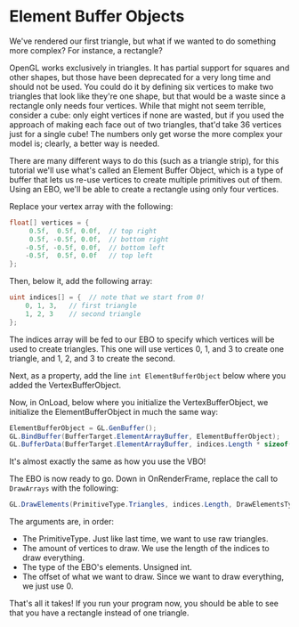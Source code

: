 # Element Buffer Objects

We've rendered our first triangle, but what if we wanted to do something more complex? For instance, a rectangle?

OpenGL works exclusively in triangles. It has partial support for squares and other shapes, but those have been deprecated for a very long time and should not be used. You could do it by defining six vertices to make two triangles that look like they're one shape, but that would be a waste since a rectangle only needs four vertices. While that might not seem terrible, consider a cube: only eight vertices if none are wasted, but if you used the approach of making each face out of two triangles, that'd take 36 vertices just for a single cube! The numbers only get worse the more complex your model is; clearly, a better way is needed.

There are many different ways to do this (such as a triangle strip), for this tutorial we'll use what's called an Element Buffer Object, which is a type of buffer that lets us re-use vertices to create multiple primitives out of them. Using an EBO, we'll be able to create a rectangle using only four vertices.

Replace your vertex array with the following:

```cs
float[] vertices = {
     0.5f,  0.5f, 0.0f,  // top right
     0.5f, -0.5f, 0.0f,  // bottom right
    -0.5f, -0.5f, 0.0f,  // bottom left
    -0.5f,  0.5f, 0.0f   // top left
};
```

Then, below it, add the following array:

```cs
uint indices[] = {  // note that we start from 0!
    0, 1, 3,   // first triangle
    1, 2, 3    // second triangle
};
```

The indices array will be fed to our EBO to specify which vertices will be used to create triangles. This one will use vertices 0, 1, and 3 to create one triangle, and 1, 2, and 3 to create the second.

Next, as a property, add the line `int ElementBufferObject` below where you added the VertexBufferObject.

Now, in OnLoad, below where you initialize the VertexBufferObject, we initialize the ElementBufferObject in much the same way:

```cs
ElementBufferObject = GL.GenBuffer();
GL.BindBuffer(BufferTarget.ElementArrayBuffer, ElementBufferObject);
GL.BufferData(BufferTarget.ElementArrayBuffer, indices.Length * sizeof(uint), indices, BufferUsageHint.StaticDraw);
```

It's almost exactly the same as how you use the VBO!

The EBO is now ready to go. Down in OnRenderFrame, replace the call to `DrawArrays` with the following:

```cs
GL.DrawElements(PrimitiveType.Triangles, indices.Length, DrawElementsType.UnsignedInt, 0);
```

The arguments are, in order:

- The PrimitiveType. Just like last time, we want to use raw triangles.
- The amount of vertices to draw. We use the length of the indices to draw everything.
- The type of the EBO's elements. Unsigned int.
- The offset of what we want to draw. Since we want to draw everything, we just use 0.

That's all it takes! If you run your program now, you should be able to see that you have a rectangle instead of one triangle.
